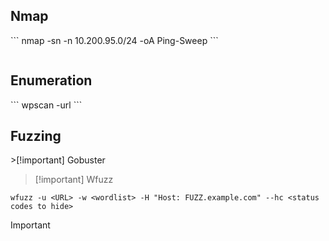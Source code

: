 
<h2>Nmap</h2>
```
nmap -sn -n 10.200.95.0/24 -oA Ping-Sweep
```


```

```

<h2>Enumeration</h2>
```
wpscan -url <IP_address>    
```

<h2>Fuzzing</h2>
>[!important]  Gobuster

>[!important] Wfuzz
```
wfuzz -u <URL> -w <wordlist> -H "Host: FUZZ.example.com" --hc <status codes to hide>
```



>[!important] 

